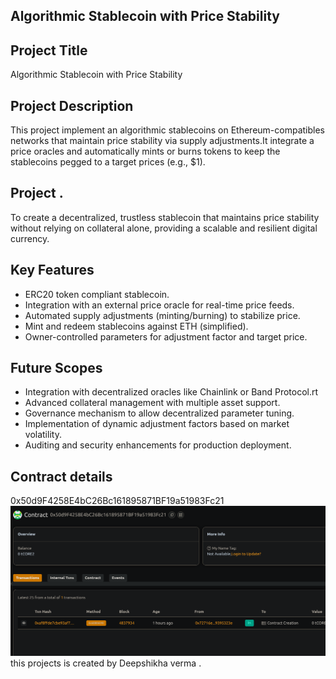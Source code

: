## Algorithmic Stablecoin with Price Stability

## Project Title
Algorithmic Stablecoin with Price Stability

## Project Description


This project  implement an algorithmic stablecoins on Ethereum-compatibles networks that maintain price stability via supply adjustments.It integrate a price oracles and automatically mints or burns tokens to keep the stablecoins pegged to a target prices (e.g., $1).

## Project  . 

To create a decentralized, trustless stablecoin that maintains price stability  without relying on collateral alone, providing a scalable and resilient digital currency.

## Key Features
- ERC20 token compliant stablecoin.
- Integration with an external price oracle for real-time price feeds.
- Automated supply adjustments (minting/burning) to stabilize price.
- Mint and redeem stablecoins against ETH (simplified).
- Owner-controlled parameters for adjustment factor and target price.

## Future Scopes
- Integration with decentralized oracles like Chainlink or Band Protocol.rt
- Advanced collateral management with multiple asset support.
- Governance mechanism to allow decentralized parameter tuning.
- Implementation of dynamic adjustment factors based on market volatility.
- Auditing and security enhancements for production deployment.

## Contract details
0x50d9F4258E4bC26Bc161895871BF19a51983Fc21![alt text](image.png)
this projects is created by Deepshikha verma .
